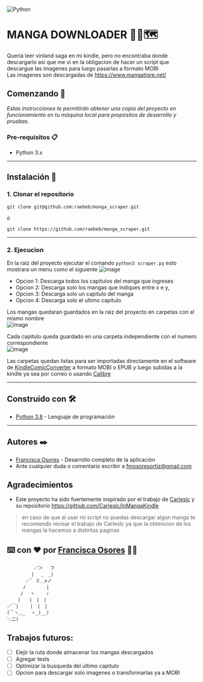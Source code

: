 ![Python](https://img.shields.io/badge/python-3670A0?style=for-the-badge&logo=python&logoColor=ffdd54) 
# MANGA DOWNLOADER 🚣📄🗺
Queria leer vinland saga en mi kindle, pero no encontraba donde descargarlo asi que me vi en la obligacion de hacer un script que descargue las imagenes para luego pasarlas a formato MOBI  
Las imagenes son descargadas de https://www.mangatigre.net/



## Comenzando 🚀
_Estas instrucciones te permitirán obtener una copia del proyecto en funcionamiento en tu máquina local para propósitos de desarrollo y pruebas._


### Pre-requisitos 📋

-   Python 3.x

---

## Instalación 🔧

### 1. Clonar el repositorio
```
git clone git@github.com:raebeb/manga_scraper.git
```
ó
```
git clone https://github.com/raebeb/manga_scraper.git
```
---

### 2. Ejecucion
En la raiz del proyecto ejecutar el comando ```python3 scraper.py``` esto mostrara un menu como el siguiente
![image](https://user-images.githubusercontent.com/27713965/232952185-26e02ac2-336a-47fd-9924-1622343eaee8.png)
* Opcion 1: Descarga todos los capitulos del manga que ingreses
* Opcion 2: Descarga solo los mangas que indiques entre x e y, 
* Opcion 3: Descarga solo un capitulo del manga
* Opcion 4: Descarga solo el ultimo capitulo

Los mangas quedaran guardados en la raiz del proyecto en carpetas con el mismo nombre  
![image](https://user-images.githubusercontent.com/27713965/232956045-bb0bf0b7-cbdc-411c-8f82-c13c7cfd0e68.png)

Cada capitulo queda guardado en una carpeta independiente con el numero correspondiente  
![image](https://user-images.githubusercontent.com/27713965/232956210-3df096a1-b131-47ff-a4c8-a393e681b748.png)  

Las carpetas quedan listas para ser importadas directamente en el software de [KindleComicConverter](https://kcc.iosphe.re/) a formato MOBI o EPUB y luego subidas a la kindle ya sea por correo o usando [Calibre](https://calibre-ebook.com/)


***
## Construido con 🛠️
* [Python 3.8](https://www.python.org) - Lenguaje de programación

***


## Autores ✒️
* [Francisca Osores](https://www.linkedin.com/in/francisca-osores-ortiz-152347149/) - Desarrollo completo de la aplicación
* Ante cualquier duda o comentario escribir a fmosoresortiz@gmail.com

## Agradecimientos
* Este proyecto ha sido fuertemente inspirado por el trabajo de [Carleslc](https://github.com/Carleslc) y su repositorio https://github.com/Carleslc/InMangaKindle 
> en caso de que al usar mi script no puedas descargar algun manga te recomiendo revisar el trabajo de Carleslc ya que la obtencion de los mangas la hacemos a distintas paginas


## ⌨️ con ❤️ por [Francisca Osores](https://www.linkedin.com/in/francisca-osores-ortiz-152347149/) 👩‍💻

```
          ／＞　 フ
         | 　_　_| 
       ／` ミ＿xノ 
      /　　　　 |
     /　 ヽ　　 ﾉ
    │　　|　|　|
／￣|　　 |　|　|
(￣ヽ＿_  ヽ_)__)
＼二)
```

## Trabajos futuros:
- [ ] Elejir la ruta donde almacenar los mangas descargados
- [ ] Agregar tests
- [ ] Optimizar la busqueda del ultimo capitulo
- [ ] Opcion para descargar solo imagenes o transformarlas ya a MOBI
